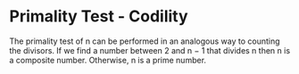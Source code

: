 # Primality Test - Codility

The primality test of n can be performed in an analogous way to counting the divisors. If we
find a number between 2 and n − 1 that divides n then n is a composite number. Otherwise,
n is a prime number.